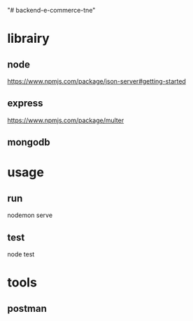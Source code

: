 "# backend-e-commerce-tne" 

# librairy
## node
https://www.npmjs.com/package/json-server#getting-started
## express
https://www.npmjs.com/package/multer
## mongodb

# usage 
## run
nodemon serve
## test
node test

# tools
## postman